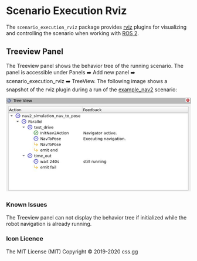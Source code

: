 # Scenario Execution Rviz

The `scenario_execution_rviz` package provides [rviz](https://github.com/ros2/rviz) plugins for visualizing and controlling the scenario when working with [ROS 2](https://docs.ros.org/en/rolling/index.html).

## Treeview Panel

The Treeview panel shows the behavior tree of the running scenario. The panel is accessible under Panels :arrow_right: Add new panel :arrow_right: scenario_execution_rviz :arrow_right: TreeView.
The following image shows a snapshot of the rviz plugin during a run of the [example_nav2](../examples/example_nav2/example_nav2.osc) scenario:

![tree_example.png](../docs/images/tree_example.png)

### Known Issues

The Treeview panel can not display the behavior tree if initialized while the robot navigation is already running.

### Icon Licence

The MIT License (MIT)
Copyright © 2019-2020 css.gg

